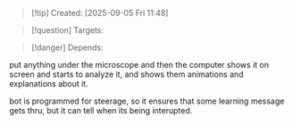 
>[!tip] Created: [2025-09-05 Fri 11:48]

>[!question] Targets: 

>[!danger] Depends: 

put anything under the microscope and then the computer shows it on screen and starts to analyze it, and shows them animations and explanations about it.

bot is programmed for steerage, so it ensures that some learning message gets thru, but it can tell when its being interupted.